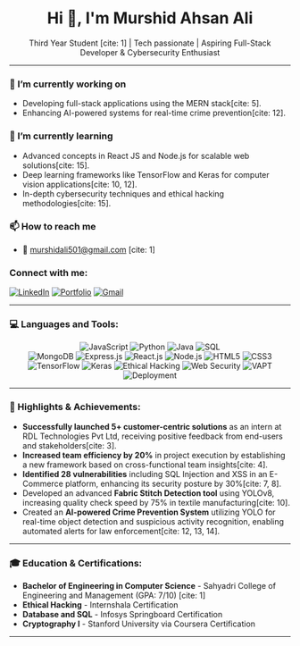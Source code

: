 <div align="center">
 
  <h1>Hi 👋, I'm Murshid Ahsan Ali</h1>
  <p>Third Year Student [cite: 1] | Tech passionate | Aspiring Full-Stack Developer & Cybersecurity Enthusiast</p>
</div>

---

### 🔭 I’m currently working on
* Developing full-stack applications using the MERN stack[cite: 5].
* Enhancing AI-powered systems for real-time crime prevention[cite: 12].

### 🌱 I’m currently learning
* Advanced concepts in React JS and Node.js for scalable web solutions[cite: 15].
* Deep learning frameworks like TensorFlow and Keras for computer vision applications[cite: 10, 12].
* In-depth cybersecurity techniques and ethical hacking methodologies[cite: 15].

### 📫 How to reach me
* 📧 murshidali501@gmail.com [cite: 1]

### Connect with me:

[![LinkedIn](https://img.shields.io/badge/LinkedIn-%230077B5.svg?&style=for-the-badge&logo=linkedin&logoColor=white)](https://linkedin.com/in/YOUR_LINKEDIN_PROFILE_URL)
[![Portfolio](https://img.shields.io/badge/Portfolio-28A745?style=for-the-badge&logo=vercel&logoColor=white)](https://murshidport-v2x5.vercel.app/)
[![Gmail](https://img.shields.io/badge/Gmail-%23D14836.svg?&style=for-the-badge&logo=gmail&logoColor=white)](mailto:murshidali501@gmail.com)

---

### 💻 Languages and Tools:

<p align="center">
  <img src="https://img.shields.io/badge/JavaScript-F7DF1E?style=for-the-badge&logo=javascript&logoColor=black" alt="JavaScript"/>
  <img src="https://img.shields.io/badge/Python-3776AB?style=for-the-badge&logo=python&logoColor=white" alt="Python"/>
  <img src="https://img.shields.io/badge/Java-007396?style=for-the-badge&logo=java&logoColor=white" alt="Java"/>
  <img src="https://img.shields.io/badge/SQL-4479A1?style=for-the-badge&logo=postgresql&logoColor=white" alt="SQL"/>
  <br>
  <img src="https://img.shields.io/badge/MongoDB-47A248?style=for-the-badge&logo=mongodb&logoColor=white" alt="MongoDB"/>
  <img src="https://img.shields.io/badge/Express.js-000000?style=for-the-badge&logo=express&logoColor=white" alt="Express.js"/>
  <img src="https://img.shields.io/badge/React-61DAFB?style=for-the-badge&logo=react&logoColor=black" alt="React.js"/>
  <img src="https://img.shields.io/badge/Node.js-339933?style=for-the-badge&logo=node.js&logoColor=white" alt="Node.js"/>
  <img src="https://img.shields.io/badge/HTML5-E34F26?style=for-the-badge&logo=html5&logoColor=white" alt="HTML5"/>
  <img src="https://img.shields.io/badge/CSS3-1572B6?style=for-the-badge&logo=css3&logoColor=white" alt="CSS3"/>
  <br>
  <img src="https://img.shields.io/badge/TensorFlow-FF6F00?style=for-the-badge&logo=tensorflow&logoColor=white" alt="TensorFlow"/>
  <img src="https://img.shields.io/badge/Keras-D00000?style=for-the-badge&logo=keras&logoColor=white" alt="Keras"/>
  <img src="https://img.shields.io/badge/Ethical%20Hacking-000000?style=for-the-badge&logo=kalilinux&logoColor=557C94" alt="Ethical Hacking"/>
  <img src="https://img.shields.io/badge/Web%20Security-000000?style=for-the-badge&logo=owasp&logoColor=white" alt="Web Security"/>
  <img src="https://img.shields.io/badge/VAPT-000000?style=for-the-badge&logo=nmap&logoColor=white" alt="VAPT"/>
  <br>
  <img src="https://img.shields.io/badge/Deployment-informational?style=for-the-badge&logo=vercel&logoColor=white" alt="Deployment"/>
</p>

---

### 🌟 Highlights & Achievements:

* **Successfully launched 5+ customer-centric solutions** as an intern at RDL Technologies Pvt Ltd, receiving positive feedback from end-users and stakeholders[cite: 3].
* **Increased team efficiency by 20%** in project execution by establishing a new framework based on cross-functional team insights[cite: 4].
* **Identified 28 vulnerabilities** including SQL Injection and XSS in an E-Commerce platform, enhancing its security posture by 30%[cite: 7, 8].
* Developed an advanced **Fabric Stitch Detection tool** using YOLOv8, increasing quality check speed by 75% in textile manufacturing[cite: 10].
* Created an **AI-powered Crime Prevention System** utilizing YOLO for real-time object detection and suspicious activity recognition, enabling automated alerts for law enforcement[cite: 12, 13, 14].

---

### 🎓 Education & Certifications:

* **Bachelor of Engineering in Computer Science** - Sahyadri College of Engineering and Management (GPA: 7/10) [cite: 1]
* **Ethical Hacking** - Internshala Certification
* **Database and SQL** - Infosys Springboard Certification
* **Cryptography I** - Stanford University via Coursera Certification

---
